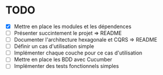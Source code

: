 # TODO

* [x] Mettre en place les modules et les dépendences
* [ ] Présenter succintement le projet => README
* [ ] Documenter l'architecture hexagonale et CQRS => README
* [ ] Définir un cas d'utilisation simple
* [ ] Implémenter chaque couche pour ce cas d'utilisation
* [ ] Mettre en place les BDD avec Cucumber
* [ ] Implémenter des tests fonctionnels simples